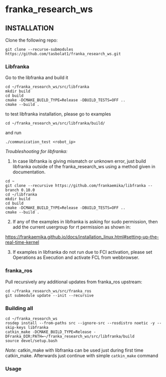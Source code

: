 # franka_research_ws

## INSTALLATION
Clone the following repo:

```
git clone --recurse-submodules https://github.com/tasbolat1/franka_research_ws.git
```


### Libfranka
Go to the libfranka and build it
```
cd ~/franka_research_ws/src/libfranka
mkdir build
cd build
cmake -DCMAKE_BUILD_TYPE=Release -DBUILD_TESTS=OFF ..
cmake --build .
```
to test libfranka installation, please go to examples

```
cd ~/franka_research_ws/src/libfranka/build/
```

and run 
```
./communication_test <robot_ip>
```

*Troubleshooting for libfranka:*
1. In case libfranka is giving mismatch or unknown error, just build libfranka outside of the franka_research_ws using a method given in documentation.

```
cd ~
git clone --recursive https://github.com/frankaemika/libfranka --branch 0.10.0
cd ~/libfranka
mkdir build
cd build
cmake -DCMAKE_BUILD_TYPE=Release -DBUILD_TESTS=OFF ..
cmake --build .
```
2. If any of the examples in libfranka is asking for sudo permission, then add the current usergroup for rt permission as shown in:

https://frankaemika.github.io/docs/installation_linux.html#setting-up-the-real-time-kernel

3. If examples in libfranka do not run due to FCI activation, please set Operations as Execution and activate FCL from webbrowser.

### franka_ros

Pull recursively any additional updates from franka_ros upstream:
```
cd ~/franka_research_ws/src/franka_ros
git submodule update --init --recursive
```

### Building all

```
cd ~/franka_research_ws
rosdep install --from-paths src --ignore-src --rosdistro noetic -y --skip-keys libfranka
catkin_make -DCMAKE_BUILD_TYPE=Release -DFranka_DIR:PATH=~/franka_research_ws/src/libfranka/build
source devel/setup.bash
```
*Note:* catkin_make with libfranka can be used just during first time catkin_make. Afterwards just continue with simple ```catkin_make``` command


### Usage



